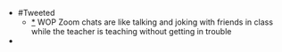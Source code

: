 - #Tweeted 
    - [*](https://twitter.com/ErikNewhard/status/1374881685444042759)
WOP Zoom chats are like talking and joking with friends in class while the teacher is teaching without getting in trouble
- 
